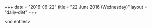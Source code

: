 +++
date = "2016-06-22"
title = "22 June 2016 (Wednesday)"
layout = "daily-diet"
+++


\<no entries\>
